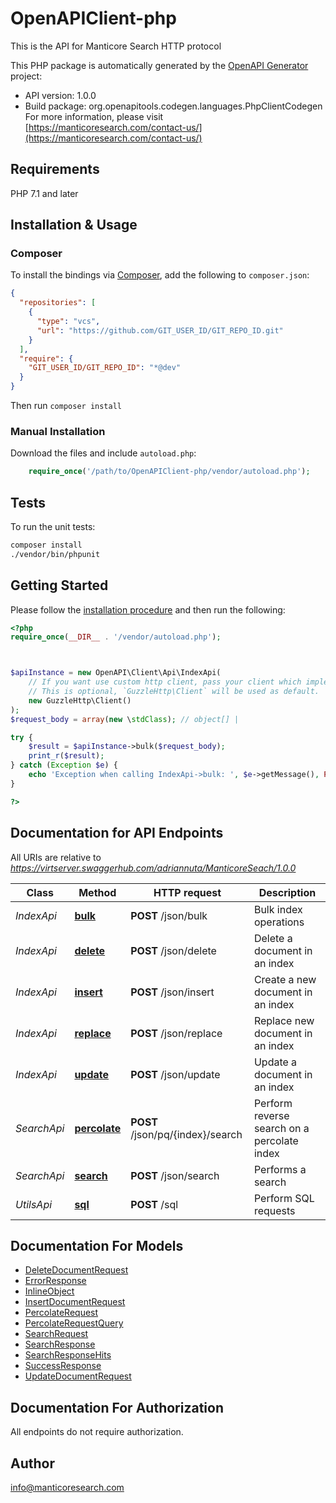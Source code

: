 # OpenAPIClient-php

This is the API for Manticore Search HTTP protocol


This PHP package is automatically generated by the [OpenAPI Generator](https://openapi-generator.tech) project:

- API version: 1.0.0
- Build package: org.openapitools.codegen.languages.PhpClientCodegen
For more information, please visit [https://manticoresearch.com/contact-us/](https://manticoresearch.com/contact-us/)

## Requirements

PHP 7.1 and later

## Installation & Usage

### Composer

To install the bindings via [Composer](http://getcomposer.org/), add the following to `composer.json`:

```json
{
  "repositories": [
    {
      "type": "vcs",
      "url": "https://github.com/GIT_USER_ID/GIT_REPO_ID.git"
    }
  ],
  "require": {
    "GIT_USER_ID/GIT_REPO_ID": "*@dev"
  }
}
```

Then run `composer install`

### Manual Installation

Download the files and include `autoload.php`:

```php
    require_once('/path/to/OpenAPIClient-php/vendor/autoload.php');
```

## Tests

To run the unit tests:

```bash
composer install
./vendor/bin/phpunit
```

## Getting Started

Please follow the [installation procedure](#installation--usage) and then run the following:

```php
<?php
require_once(__DIR__ . '/vendor/autoload.php');



$apiInstance = new OpenAPI\Client\Api\IndexApi(
    // If you want use custom http client, pass your client which implements `GuzzleHttp\ClientInterface`.
    // This is optional, `GuzzleHttp\Client` will be used as default.
    new GuzzleHttp\Client()
);
$request_body = array(new \stdClass); // object[] | 

try {
    $result = $apiInstance->bulk($request_body);
    print_r($result);
} catch (Exception $e) {
    echo 'Exception when calling IndexApi->bulk: ', $e->getMessage(), PHP_EOL;
}

?>
```

## Documentation for API Endpoints

All URIs are relative to *https://virtserver.swaggerhub.com/adriannuta/ManticoreSeach/1.0.0*

Class | Method | HTTP request | Description
------------ | ------------- | ------------- | -------------
*IndexApi* | [**bulk**](docs/Api/IndexApi.md#bulk) | **POST** /json/bulk | Bulk index operations
*IndexApi* | [**delete**](docs/Api/IndexApi.md#delete) | **POST** /json/delete | Delete a document in an index
*IndexApi* | [**insert**](docs/Api/IndexApi.md#insert) | **POST** /json/insert | Create a new document in an index
*IndexApi* | [**replace**](docs/Api/IndexApi.md#replace) | **POST** /json/replace | Replace new document in an index
*IndexApi* | [**update**](docs/Api/IndexApi.md#update) | **POST** /json/update | Update a document in an index
*SearchApi* | [**percolate**](docs/Api/SearchApi.md#percolate) | **POST** /json/pq/{index}/search | Perform reverse search on a percolate index
*SearchApi* | [**search**](docs/Api/SearchApi.md#search) | **POST** /json/search | Performs a search
*UtilsApi* | [**sql**](docs/Api/UtilsApi.md#sql) | **POST** /sql | Perform SQL requests


## Documentation For Models

 - [DeleteDocumentRequest](docs/Model/DeleteDocumentRequest.md)
 - [ErrorResponse](docs/Model/ErrorResponse.md)
 - [InlineObject](docs/Model/InlineObject.md)
 - [InsertDocumentRequest](docs/Model/InsertDocumentRequest.md)
 - [PercolateRequest](docs/Model/PercolateRequest.md)
 - [PercolateRequestQuery](docs/Model/PercolateRequestQuery.md)
 - [SearchRequest](docs/Model/SearchRequest.md)
 - [SearchResponse](docs/Model/SearchResponse.md)
 - [SearchResponseHits](docs/Model/SearchResponseHits.md)
 - [SuccessResponse](docs/Model/SuccessResponse.md)
 - [UpdateDocumentRequest](docs/Model/UpdateDocumentRequest.md)


## Documentation For Authorization

All endpoints do not require authorization.

## Author

info@manticoresearch.com

